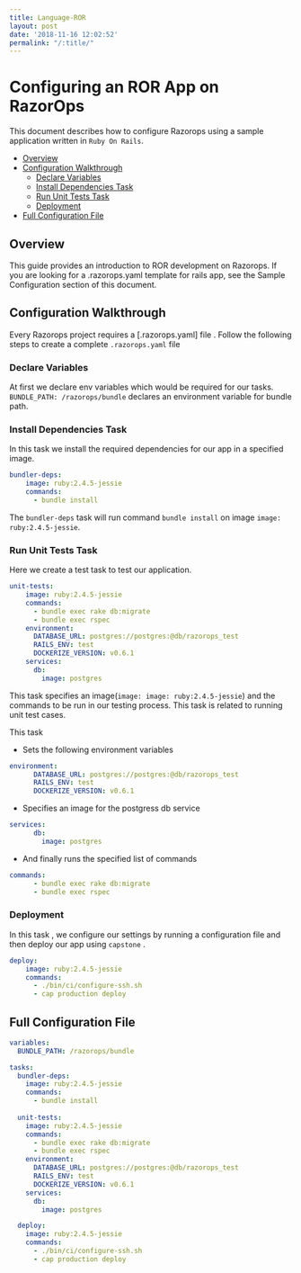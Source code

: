 ```yaml
---
title: Language-ROR
layout: post
date: '2018-11-16 12:02:52'
permalink: "/:title/"
---
```


# Configuring an ROR App on RazorOps

This document describes how to configure Razorops using a sample application written in `Ruby On Rails`.

- [Overview](#overview)
- [Configuration Walkthrough](#configuration-walkthrough)
  - [Declare Variables](#declare-variables)
  - [Install Dependencies Task](#install-dependencies-task)
  - [Run Unit Tests Task](#run-unit-tests-task)
  - [Deployment](#deployment)
- [Full Configuration File](#full-configuration-file)

## Overview

This guide provides an introduction to ROR development on Razorops. If you are looking for a .razorops.yaml template for rails app, see the Sample Configuration section of this document.

## Configuration Walkthrough

Every Razorops project requires a [.razorops.yaml] file .
Follow the following steps to create a complete `.razorops.yaml` file

### Declare Variables

At first we declare env variables which would be required for our tasks.
`BUNDLE_PATH: /razorops/bundle` declares an environment variable for bundle path.

### Install Dependencies Task

In this task we install the required dependencies for our app in a specified image.

```YAML
bundler-deps:
    image: ruby:2.4.5-jessie
    commands:
      - bundle install
```

The `bundler-deps` task will run command `bundle install` on image `image: ruby:2.4.5-jessie`.

### Run Unit Tests Task

Here we create a test task to test our application.

```YAML
unit-tests:
    image: ruby:2.4.5-jessie
    commands:
      - bundle exec rake db:migrate
      - bundle exec rspec
    environment:
      DATABASE_URL: postgres://postgres:@db/razorops_test
      RAILS_ENV: test
      DOCKERIZE_VERSION: v0.6.1
    services:
      db:
        image: postgres
```

This task specifies an image(`image: image: ruby:2.4.5-jessie`) and the commands to be run in our testing process.
This task is related to running unit test cases.

This task

- Sets the following environment variables

```YAML
environment:
      DATABASE_URL: postgres://postgres:@db/razorops_test
      RAILS_ENV: test
      DOCKERIZE_VERSION: v0.6.1
```

- Specifies an image for the postgress db service

```YAML
services:
      db:
        image: postgres
```

- And finally runs the specified list of commands

```YAML
commands:
      - bundle exec rake db:migrate
      - bundle exec rspec
```

### Deployment

In this task , we configure our settings by running a configuration file and then deploy our app using `capstone` .

```YAML
deploy:
    image: ruby:2.4.5-jessie
    commands:
      - ./bin/ci/configure-ssh.sh
      - cap production deploy
```

## Full Configuration File

```YAML
variables:
  BUNDLE_PATH: /razorops/bundle

tasks:
  bundler-deps:
    image: ruby:2.4.5-jessie
    commands:
      - bundle install
  
  unit-tests:
    image: ruby:2.4.5-jessie
    commands:
      - bundle exec rake db:migrate
      - bundle exec rspec
    environment:
      DATABASE_URL: postgres://postgres:@db/razorops_test
      RAILS_ENV: test
      DOCKERIZE_VERSION: v0.6.1
    services:
      db:
        image: postgres

  deploy:
    image: ruby:2.4.5-jessie
    commands:
      - ./bin/ci/configure-ssh.sh
      - cap production deploy
```